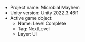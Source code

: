 <!-- UNITY CODE ASSIST INSTRUCTIONS START -->
- Project name: Microbial Mayhem
- Unity version: Unity 2022.3.46f1
- Active game object:
  - Name: Level Complete
  - Tag: NextLevel
  - Layer: UI
<!-- UNITY CODE ASSIST INSTRUCTIONS END -->
